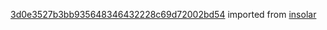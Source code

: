 [3d0e3527b3bb935648346432228c69d72002bd54](https://github.com/insolar/insolar/commit/3d0e3527b3bb935648346432228c69d72002bd54) imported from [insolar](https://github.com/insolar/insolar)
